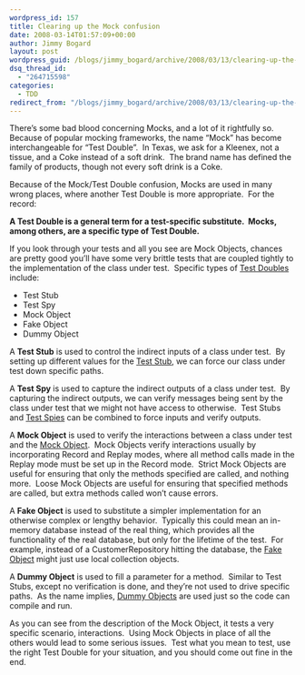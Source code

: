 ```yaml
---
wordpress_id: 157
title: Clearing up the Mock confusion
date: 2008-03-14T01:57:09+00:00
author: Jimmy Bogard
layout: post
wordpress_guid: /blogs/jimmy_bogard/archive/2008/03/13/clearing-up-the-mock-confusion.aspx
dsq_thread_id:
  - "264715598"
categories:
  - TDD
redirect_from: "/blogs/jimmy_bogard/archive/2008/03/13/clearing-up-the-mock-confusion.aspx/"
---
```

There&#8217;s some bad blood concerning Mocks, and a lot of it rightfully so.&nbsp; Because of popular mocking frameworks, the name &#8220;Mock&#8221; has become interchangeable for &#8220;Test Double&#8221;.&nbsp; In Texas, we ask for a Kleenex, not a tissue, and a Coke instead of a soft drink.&nbsp; The brand name has defined the family of products, though not every soft drink is a Coke.

Because of the Mock/Test Double confusion, Mocks are used in many wrong places, where another Test Double is more appropriate.&nbsp; For the record:

**A Test Double is a general term for a test-specific substitute.&nbsp; Mocks, among others, are a specific type of Test Double.**

If you look through your tests and all you see are Mock Objects, chances are pretty good you&#8217;ll have some very brittle tests that are coupled tightly to the implementation of the class under test.&nbsp; Specific types of [Test Doubles](http://xunitpatterns.com/Test%20Double.html) include:

  * Test Stub
  * Test Spy
  * Mock Object
  * Fake Object
  * Dummy Object

A **Test Stub** is used to control the indirect inputs of a class under test.&nbsp; By setting up different values for the [Test Stub](http://xunitpatterns.com/Test%20Stub.html), we can force our class under test down specific paths.

A **Test Spy** is used to capture the indirect outputs of a class under test.&nbsp; By capturing the indirect outputs, we can verify messages being sent by the class under test that we might not have access to otherwise.&nbsp; Test Stubs and [Test Spies](http://xunitpatterns.com/Test%20Spy.html) can be combined to force inputs and verify outputs.

A **Mock Object** is used to verify the interactions between a class under test and the [Mock Object](http://xunitpatterns.com/Mock%20Object.html).&nbsp; Mock Objects verify interactions usually by incorporating Record and Replay modes, where all method calls made in the Replay mode must be set up in the Record mode.&nbsp; Strict Mock Objects are useful for ensuring that only the methods specified are called, and nothing more.&nbsp; Loose Mock Objects are useful for ensuring that specified methods are called, but extra methods called won&#8217;t cause errors.

A **Fake Object** is used to substitute a simpler implementation for an otherwise complex or lengthy behavior.&nbsp; Typically this could mean an in-memory database instead of the real thing, which provides all the functionality of the real database, but only for the lifetime of the test.&nbsp; For example, instead of a CustomerRepository hitting the database, the [Fake Object](http://xunitpatterns.com/Fake%20Object.html) might just use local collection objects.

A **Dummy Object** is used to fill a parameter for a method.&nbsp; Similar to Test Stubs, except no verification is done, and they&#8217;re not used to drive specific paths.&nbsp; As the name implies, [Dummy Objects](http://xunitpatterns.com/Dummy%20Object.html) are used just so the code can compile and run.

As you can see from the description of the Mock Object, it tests a very specific scenario, interactions.&nbsp; Using Mock Objects in place of all the others would lead to some serious issues.&nbsp; Test what you mean to test, use the right Test Double for your situation, and you should come out fine in the end.